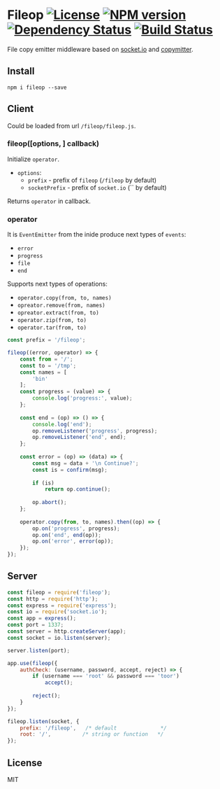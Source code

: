 # Fileop [![License][LicenseIMGURL]][LicenseURL] [![NPM version][NPMIMGURL]][NPMURL] [![Dependency Status][DependencyStatusIMGURL]][DependencyStatusURL] [![Build Status][BuildStatusIMGURL]][BuildStatusURL]

File copy emitter middleware based on [socket.io](http://socket.io "Socket.io") and [copymitter](https://github.com/coderaiser/node-copymitter "Copymitter").

## Install

```
npm i fileop --save
```

## Client

Could be loaded from url `/fileop/fileop.js`.

### fileop([options, ] callback)

Initialize `operator`.

- `options`:
  - `prefix` - prefix of `fileop` (`/fileop` by default)
  - `socketPrefix` - prefix of `socket.io` (`` by default)
  

Returns `operator` in callback.

### operator

It is `EventEmitter` from the inide produce next types of `events`:

- `error`
- `progress`
- `file`
- `end`

Supports next types of operations:

 - `operator.copy(from, to, names)`
 - `opreator.remove(from, names)`
 - `opreator.extract(from, to)`
 - `operator.zip(from, to)`
 - `operator.tar(from, to)`

```js
const prefix = '/fileop';

fileop((error, operator) => {
    const from = '/';
    const to = '/tmp';
    const names = [
        'bin'
    ];
    const progress = (value) => {
        console.log('progress:', value);
    };
    
    const end = (op) => () => {
        console.log('end');
        op.removeListener('progress', progress);
        op.removeListener('end', end);
    };
    
    const error = (op) => (data) => {
        const msg = data + '\n Continue?';
        const is = confirm(msg);
        
        if (is)
            return op.continue();
        
        op.abort();
    };
    
    operator.copy(from, to, names).then((op) => {
        op.on('progress', progress);
        op.on('end', end(op));
        op.on('error', error(op));
    });
});
```

## Server

```js
const fileop = require('fileop');
const http = require('http');
const express = require('express');
const io = require('socket.io');
const app = express();
const port = 1337;
const server = http.createServer(app);
const socket = io.listen(server);

server.listen(port);

app.use(fileop({
    authCheck: (username, password, accept, reject) => {
        if (username === 'root' && password === 'toor')
            accept();
        
        reject();
    }
});

fileop.listen(socket, {
    prefix: '/fileop',   /* default              */
    root: '/',          /* string or function   */
});
```

## License

MIT

[NPMIMGURL]:                https://img.shields.io/npm/v/fileop.svg?style=flat
[DependencyStatusIMGURL]:   https://img.shields.io/gemnasium/coderaiser/node-fileop.svg?style=flat
[LicenseIMGURL]:            https://img.shields.io/badge/license-MIT-317BF9.svg?style=flat
[BuildStatusIMGURL]:        https://img.shields.io/travis/coderaiser/node-fileop/master.svg?style=flat
[NPMURL]:                   https://npmjs.org/package/fileop "npm"
[DependencyStatusURL]:      https://gemnasium.com/coderaiser/node-fileop "Dependency Status"
[LicenseURL]:               https://tldrlegal.com/license/mit-license "MIT License"
[BuildStatusURL]:           https://travis-ci.org/coderaiser/node-fileop  "Build Status"

